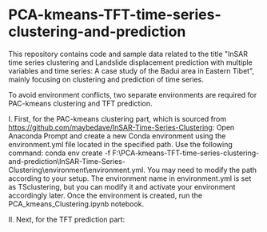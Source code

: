 # PCA-kmeans-TFT-time-series-clustering-and-prediction
This repository contains code and sample data related to the title "InSAR time series clustering and Landslide displacement prediction with multiple variables and time series: A case study of the Badui area in Eastern Tibet", mainly focusing on clustering and prediction of time series.

To avoid environment conflicts, two separate environments are required for PAC-kmeans clustering and TFT prediction.

I. First, for the PAC-kmeans clustering part, which is sourced from https://github.com/maybedave/InSAR-Time-Series-Clustering:
Open Anaconda Prompt and create a new Conda environment using the environment.yml file located in the specified path. Use the following command: conda env create -f F:\PCA-kmeans-TFT-time-series-clustering-and-prediction\InSAR-Time-Series-Clustering\environment\environment.yml. You may need to modify the path according to your setup. The environment name in environment.yml is set as TSclustering, but you can modify it and activate your environment accordingly later.
Once the environment is created, run the PCA_kmeans_Clustering.ipynb notebook.

II. Next, for the TFT prediction part:
